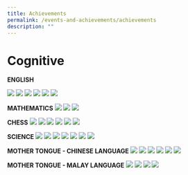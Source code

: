 ```yaml
---
title: Achievements
permalink: /events-and-achievements/achievements
description: ""
---
```

# Cognitive

**ENGLISH**

![](/images/EL%201.png)
![](/images/EL%202.png)
![](/images/EL%203.png)
![](/images/EL%204.png)
![](/images/EL%205.png)
![](/images/EL%206.png)

**MATHEMATICS**
![](/images/MA%201.png)
![](/images/MA%202.png)
![](/images/MA%203.png)

**CHESS**
![](/images/Chess%201.png)
![](/images/Chess%202.png)
![](/images/Chess%203.png)
![](/images/Chess%204.png)
![](/images/Chess%205.png)
![](/images/Chess%206.png)

**SCIENCE**
![](/images/SCI%201.png)
![](/images/SCI%202.png)
![](/images/SCI%203.png)
![](/images/SCI%204.png)
![](/images/SCI%205.png)
![](/images/SCI%206.png)
![](/images/SCI%207.png)

**MOTHER TONGUE - CHINESE LANGUAGE**
![](/images/CL%201.png)
![](/images/CL%202.png)
![](/images/CL%203.png)
![](/images/CL%204.png)
![](/images/CL%205.png)
![](/images/CL%206.png)

**MOTHER TONGUE - MALAY LANGUAGE**
![](/images/ML%201.png)
![](/images/ML%202.png)
![](/images/ML%203.png)
![](/images/ML%204.png)